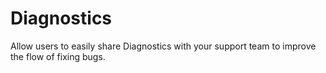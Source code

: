 # Diagnostics
Allow users to easily share Diagnostics with your support team to improve the flow of fixing bugs.
